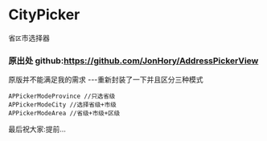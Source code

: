 # CityPicker
省`区`市选择器


### 原出处  github:https://github.com/JonHory/AddressPickerView
原版并不能满足我的需求
---重新封装了一下并且区分三种模式

```
APPickerModeProvince //只选省级
APPickerModeCity //选择省级+市级
APPickerModeArea //省级+市级+区级
```
最后祝大家:提前...

